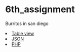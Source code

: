 # 6th_assignment
Burritos in san diego
<li><a href="http://dev-holyif.pantheonsite.io/burritos-in-san-diego"> Table view </a></li>
<li><a href="http://dev-holyif.pantheonsite.io/burritos-in-san-diego.json">JSON</a></li>
<li><a href="http://dev-holyif.pantheonsite.io/Burritos_in_San_Siego.php">PHP</a></li>
